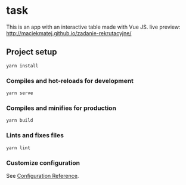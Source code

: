 # task

This is an app with an interactive table made with Vue JS. 
live preview: http://maciekmatej.github.io/zadanie-rekrutacyjne/

## Project setup
```
yarn install
```

### Compiles and hot-reloads for development
```
yarn serve
```

### Compiles and minifies for production
```
yarn build
```

### Lints and fixes files
```
yarn lint
```

### Customize configuration
See [Configuration Reference](https://cli.vuejs.org/config/).

